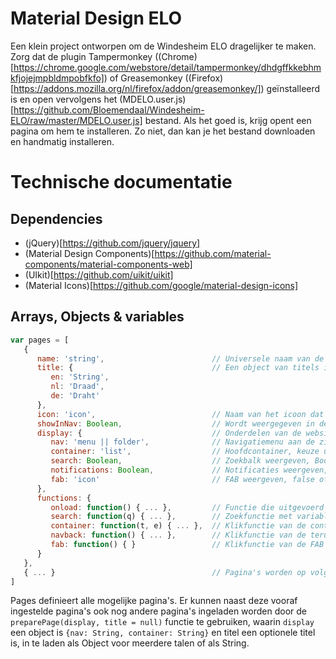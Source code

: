 # Material Design ELO
Een klein project ontworpen om de Windesheim ELO dragelijker te maken. Zorg dat de plugin Tampermonkey ((Chrome)[https://chrome.google.com/webstore/detail/tampermonkey/dhdgffkkebhmkfjojejmpbldmpobfkfo]) of Greasemonkey ((Firefox)[https://addons.mozilla.org/nl/firefox/addon/greasemonkey/]) geïnstalleerd is en open vervolgens het (MDELO.user.js)[https://github.com/Bloemendaal/Windesheim-ELO/raw/master/MDELO.user.js] bestand. Als het goed is, krijg opent een pagina om hem te installeren. Zo niet, dan kan je het bestand downloaden en handmatig installeren.

# Technische documentatie
## Dependencies
- (jQuery)[https://github.com/jquery/jquery]
- (Material Design Components)[https://github.com/material-components/material-components-web]
- (UIkit)[https://github.com/uikit/uikit]
- (Material Icons)[https://github.com/google/material-design-icons]

## Arrays, Objects & variables
```js
var pages = [
   {
      name: 'string',                        // Universele naam van de pagina
      title: {                               // Een object van titels in Engels, Nederlands en Duits
         en: 'String',              
         nl: 'Draad',
         de: 'Draht'
      },
      icon: 'icon',                          // Naam van het icoon dat moet worden weergegeven
      showInNav: Boolean,                    // Wordt weergegeven in de navigatiebalk, true bij default
      display: {                             // Onderdelen van de website die moeten worden weergegeven
         nav: 'menu || folder',              // Navigatiemenu aan de zijkant, keuze uit menu of folder
         container: 'list',                  // Hoofdcontainer, keuze uit list, folder, iframe of include
         search: Boolean,                    // Zoekbalk weergeven, Boolean
         notifications: Boolean,             // Notificaties weergeven, Boolean
         fab: 'icon'                         // FAB weergeven, false of icoon
      },
      functions: {
         onload: function() { ... },         // Functie die uitgevoerd wordt wanneer de pagina laadt
         search: function(q) { ... },        // Zoekfunctie met variable q als zoekopdracht
         container: function(t, e) { ... },  // Klikfunctie van de container, wordt alleen bij display container list uitgevoerd met variable t als this en e.
         navback: function() { ... },        // Klikfunctie van de terugknop in de nav.
         fab: function() { }                 // Klikfunctie van de FAB
      }
   },
   { ... }                                   // Pagina's worden op volgorde ingeladen
]
```
Pages definieert alle mogelijke pagina's. Er kunnen naast deze vooraf ingestelde pagina's ook nog andere pagina's ingeladen worden door de `preparePage(display, title = null)` functie te gebruiken, waarin `display` een object is `{nav: String, container: String}` en titel een optionele titel is, in te laden als Object voor meerdere talen of als String.

